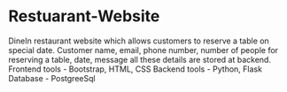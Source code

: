 # Restuarant-Website
DineIn restaurant website which allows customers to reserve a table on special date. Customer name, email, phone number, number of people for reserving a table, date, message all these details are stored at backend.
Frontend tools - Bootstrap, HTML, CSS
Backend tools - Python, Flask
Database - PostgreeSql
